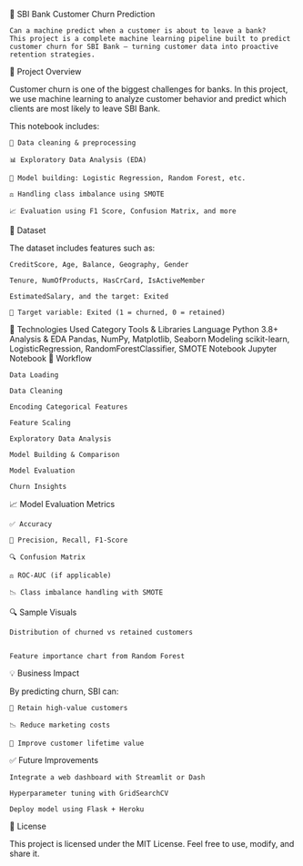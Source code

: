 🏦 SBI Bank Customer Churn Prediction


    Can a machine predict when a customer is about to leave a bank?
    This project is a complete machine learning pipeline built to predict customer churn for SBI Bank — turning customer data into proactive retention strategies.

📌 Project Overview

Customer churn is one of the biggest challenges for banks.
In this project, we use machine learning to analyze customer behavior and predict which clients are most likely to leave SBI Bank.

This notebook includes:

    🧼 Data cleaning & preprocessing

    📊 Exploratory Data Analysis (EDA)

    🧠 Model building: Logistic Regression, Random Forest, etc.

    ⚖️ Handling class imbalance using SMOTE

    📈 Evaluation using F1 Score, Confusion Matrix, and more

📁 Dataset

The dataset includes features such as:

    CreditScore, Age, Balance, Geography, Gender

    Tenure, NumOfProducts, HasCrCard, IsActiveMember

    EstimatedSalary, and the target: Exited

    📌 Target variable: Exited (1 = churned, 0 = retained)

🔧 Technologies Used
Category	Tools & Libraries
Language	Python 3.8+
Analysis & EDA	Pandas, NumPy, Matplotlib, Seaborn
Modeling	scikit-learn, LogisticRegression, RandomForestClassifier, SMOTE
Notebook	Jupyter Notebook
🚀 Workflow

    Data Loading

    Data Cleaning

    Encoding Categorical Features

    Feature Scaling

    Exploratory Data Analysis

    Model Building & Comparison

    Model Evaluation

    Churn Insights

📈 Model Evaluation Metrics

    ✅ Accuracy

    🧠 Precision, Recall, F1-Score

    🔍 Confusion Matrix

    ⚖️ ROC-AUC (if applicable)

    📉 Class imbalance handling with SMOTE

🔍 Sample Visuals


    Distribution of churned vs retained customers


    Feature importance chart from Random Forest

💡 Business Impact

By predicting churn, SBI can:

    🎯 Retain high-value customers

    📉 Reduce marketing costs

    🔁 Improve customer lifetime value

✅ Future Improvements

    Integrate a web dashboard with Streamlit or Dash

    Hyperparameter tuning with GridSearchCV

    Deploy model using Flask + Heroku

📄 License

This project is licensed under the MIT License. Feel free to use, modify, and share it.

